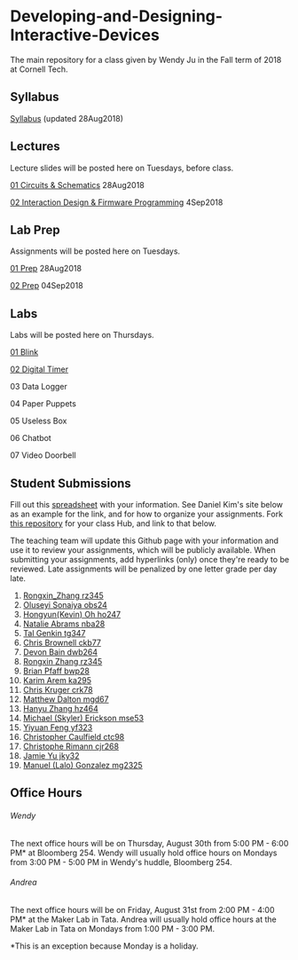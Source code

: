 # Developing-and-Designing-Interactive-Devices
The main repository for a class given by Wendy Ju in the Fall term of 2018 at Cornell Tech.

## Syllabus
[Syllabus](https://github.com/FAR-Lab/Developing-and-Designing-Interactive-Devices/blob/2018Fall/Syllabus_Fall18.pdf) (updated 28Aug2018)

## Lectures
Lecture slides will be posted here on Tuesdays, before class.

[01 Circuits & Schematics](https://github.com/FAR-Lab/Developing-and-Designing-Interactive-Devices/blob/2018Fall/Slides/01%20Circuits%20%26%20Schematics.pdf) 28Aug2018

[02 Interaction Design & Firmware Programming](https://github.com/FAR-Lab/Developing-and-Designing-Interactive-Devices/blob/2018Fall/Slides/02%20Interaction%20Design%20Firmware%20Programming.key.pdf) 4Sep2018

## Lab Prep 
Assignments will be posted here on Tuesdays.

[01 Prep](https://github.com/FAR-Lab/Developing-and-Designing-Interactive-Devices/wiki/preLab-01) 28Aug2018

[02 Prep](https://github.com/FAR-Lab/Developing-and-Designing-Interactive-Devices/wiki/preLab-02) 04Sep2018
<!--03 Prep 11Sep2018
04 Prep 18Sep2018
05 Prep 25Sep2018
06 Prep 02Oct2018 (Not due until 11Oct2018)
07 Prep 16Oct2018 -->

## Labs
Labs will be posted here on Thursdays.

[01 Blink](https://github.com/FAR-Lab/Developing-and-Designing-Interactive-Devices/wiki/Lab-01)
<!---1. [Lab #1](https://github.com/FAR-Lab/Developing-and-Designing-Interactive-Devices/wiki/Lab-%231)-->
[02 Digital Timer](https://github.com/FAR-Lab/Developing-and-Designing-Interactive-Devices/wiki/Lab-02)

03 Data Logger

04 Paper Puppets

05 Useless Box

06 Chatbot

07 Video Doorbell

<!---%3. [Lab #3](https://github.com/FAR-Lab/Developing-and-Designing-Interactive-Devices/wiki/Lab3-Laser-Cutting-and-3d-Printing)
%4. [Lab #4](https://github.com/FAR-Lab/Developing-and-Designing-Interactive-Devices/wiki/Lab-%234)-->

## Student Submissions
Fill out this [spreadsheet](https://docs.google.com/spreadsheets/d/1jj1k6TqVeYlY_HoPcCLTnNt2-maIJkDGyz53OstApOA/edit#gid=0) with your information. See Daniel Kim's site below as an example for the link, and for how to organize your assignments. Fork [this repository](https://github.com/FAR-Lab/Interactive-Lab-Hub) for your class Hub, and link to that below.

The teaching team will update this Github page with your information and use it to review your assignments, which will be publicly available. When submitting your assignments, add hyperlinks (only) once they're ready to be reviewed. Late assignments will be penalized by one letter grade per day late.

1.	[	Rongxin_Zhang	rz345	](	https://github.com/RongxinZhang/interactive-device	)
1. [Oluseyi	Sonaiya	obs24](https://github.com/oluseyi/CT-InteractiveDevices)
1. [Hongyun(Kevin)	Oh	ho247](https://github.com/contactkoh/interactive/)
1. [Natalie	Abrams	nba28](https://github.com/nabrams/interactive)
1. [Tal	Genkin	tg347](https://github.com/TalGenkin/Interactive--Device-Design)
1. [Chris	Brownell	ckb77](https://github.com/chrisbrownell/interactive)
1. [Devon	Bain	dwb264](https://github.com/dwb264/interactive-devices)
1. [Rongxin	Zhang	rz345](https://github.com/RongxinZhang/interactive-device)
1. [Brian	Pfaff	bwp28](https://github.com/bripfaff/Interactive-Devices)
1. [Karim	Arem	ka295](https://github.com/wario123/Interactive-Devices)
1. [Chris	Kruger	crk78](https://github.com/ckruger0/Interactive-Lab-Hub)
1. [Matthew	Dalton	mgd67](https://github.com/MattD18/Interactive-Lab-Hub)
1. [Hanyu 	Zhang	hz464](https://github.com/PGhzhang/Interactive-Lab-Hub)
1. [Michael (Skyler)	Erickson	mse53](https://github.com/skyler1253/Interactive-Lab-Hub)
1. [Yiyuan	Feng	yf323](https://github.com/Yiyuan7/Interactive-Lab-Hub)
1. [Christopher	Caulfield	ctc98](https://github.com/ctcaulfield/Interactive-Lab-Hub)
1. [Christophe	Rimann	cjr268](https://github.com/infobiac/Interactive-Lab-Hub)
1. [Jamie	Yu	jky32](https://github.com/jamiekimyu/Interactive-Lab-Hub)
1. [Manuel (Lalo)	Gonzalez	mg2325](https://github.com/lalogf/IDD-Fa18-Lab1)


## Office Hours
###### Wendy
The next office hours will be on Thursday, August 30th from 5:00 PM - 6:00 PM* at Bloomberg 254. Wendy will usually hold office hours on Mondays from 3:00 PM - 5:00 PM in Wendy's huddle, Bloomberg 254. 

###### Andrea
The next office hours will be on Friday, August 31st from 2:00 PM - 4:00 PM* at the Maker Lab in Tata. Andrea will usually hold office hours at the Maker Lab in Tata on Mondays from 1:00 PM - 3:00 PM. 

*This is an exception because Monday is a holiday.
